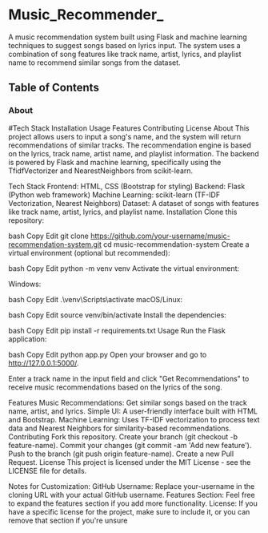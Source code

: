 # Music_Recommender_
A music recommendation system built using Flask and machine learning techniques to suggest songs based on lyrics input. The system uses a combination of song features like track name, artist, lyrics, and playlist name to recommend similar songs from the dataset.

## Table of Contents
### About
#Tech Stack
Installation
Usage
Features
Contributing
License
About
This project allows users to input a song's name, and the system will return recommendations of similar tracks. The recommendation engine is based on the lyrics, track name, artist name, and playlist information. The backend is powered by Flask and machine learning, specifically using the TfidfVectorizer and NearestNeighbors from scikit-learn.

Tech Stack
Frontend: HTML, CSS (Bootstrap for styling)
Backend: Flask (Python web framework)
Machine Learning: scikit-learn (TF-IDF Vectorization, Nearest Neighbors)
Dataset: A dataset of songs with features like track name, artist, lyrics, and playlist name.
Installation
Clone this repository:

bash
Copy
Edit
git clone https://github.com/your-username/music-recommendation-system.git
cd music-recommendation-system
Create a virtual environment (optional but recommended):

bash
Copy
Edit
python -m venv venv
Activate the virtual environment:

Windows:

bash
Copy
Edit
.\venv\Scripts\activate
macOS/Linux:

bash
Copy
Edit
source venv/bin/activate
Install the dependencies:

bash
Copy
Edit
pip install -r requirements.txt
Usage
Run the Flask application:

bash
Copy
Edit
python app.py
Open your browser and go to http://127.0.0.1:5000/.

Enter a track name in the input field and click "Get Recommendations" to receive music recommendations based on the lyrics of the song.

Features
Music Recommendations: Get similar songs based on the track name, artist, and lyrics.
Simple UI: A user-friendly interface built with HTML and Bootstrap.
Machine Learning: Uses TF-IDF vectorization to process text data and Nearest Neighbors for similarity-based recommendations.
Contributing
Fork this repository.
Create your branch (git checkout -b feature-name).
Commit your changes (git commit -am 'Add new feature').
Push to the branch (git push origin feature-name).
Create a new Pull Request.
License
This project is licensed under the MIT License - see the LICENSE file for details.

Notes for Customization:
GitHub Username: Replace your-username in the cloning URL with your actual GitHub username.
Features Section: Feel free to expand the features section if you add more functionality.
License: If you have a specific license for the project, make sure to include it, or you can remove that section if you're unsure
